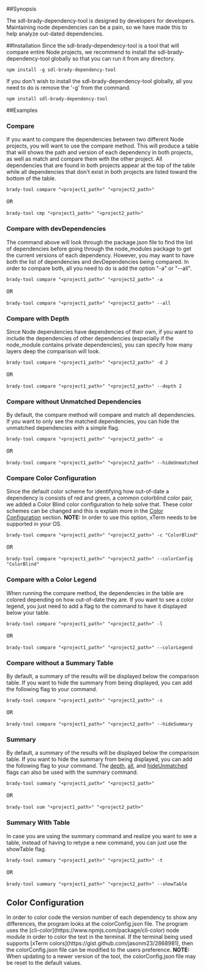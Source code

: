 ##Synopsis
<p>The sdl-brady-dependency-tool is designed by developers for developers. Maintaining node dependencies can be a pain, so we have made this to help analyze out-dated dependencies.</p>

##Installation
Since the sdl-brady-dependency-tool is a tool that will compare entire Node projects, we recommend to install the sdl-brady-dependency-tool globally so that you can run it from any directory.

<pre><code>npm install -g sdl-brady-dependency-tool</code></pre>

If you don't wish to install the sdl-brady-dependency-tool globally, all you need to do is remove the '-g' from the command.

<pre><code>npm install sdl-brady-dependency-tool</code></pre>

##Examples

<h3 id="Compare">Compare</h3>
If you want to compare the dependencies between two different Node projects, you will want to use the compare method. This will produce a table that will shows the path and version of each dependency in both projects, as well as match and compare them with the other project. All dependencies that are found in both projects appear at the top of the table while all dependencies that don't exist in both projects are listed toward the bottom of the table.

<pre><code>brady-tool compare "&lt;project1_path>" "&lt;project2_path>"</code>

OR

<code>brady-tool cmp "&lt;project1_path>" "&lt;project2_path>"</code></pre>

<h3 id="devDependencies">Compare with devDependencies</h3>
The command above will look through the package.json file to find the list of dependencies before going through the node_modules package to get the current versions of each dependency. However, you may want to have both the list of dependencies and devDependencies being compared. In order to compare both, all you need to do is add the option "-a" or "--all".

<pre><code>brady-tool compare "&lt;project1_path>" "&lt;project2_path>" -a</code>

OR

<code>brady-tool compare "&lt;project1_path>" "&lt;project2_path>" --all</code></pre>

<h3 id="CompareDepth">Compare with Depth</h3>
Since Node dependencies have dependencies of their own, if you want to include the dependencies of other dependencies (especially if the node_module contains private dependencies), you can specify how many layers deep the comparison will look.

<pre><code>brady-tool compare "&lt;project1_path>" "&lt;project2_path>" -d 2</code>

OR

<code>brady-tool compare "&lt;project1_path>" "&lt;project2_path>" --depth 2</code></pre>

<h3 id="HideUnmatched">Compare without Unmatched Dependencies</h3>
<p>By default, the compare method will compare and match all dependencies. If you want to only see the matched dependencies, you can hide the unmatched dependencies with a simple flag.</p>

<pre><code>brady-tool compare "&lt;project1_path>" "&lt;project2_path>" -u</code>

OR

<code>brady-tool compare "&lt;project1_path>" "&lt;project2_path>" --hideUnmatched</code></pre>

<h3 id="CompareColorConfig">Compare Color Configuration</h3>
Since the default color scheme for identifying how out-of-date a dependency is consists of red and green, a common colorblind color pair, we added a Color Blind color configuration to help solve that. These color schemes can be changed and this is explain more in the <a href="#ColorConfig">Color Configuration</a> section. <b>NOTE:</b> In order to use this option, xTerm needs to be supported in your OS.

<pre><code>brady-tool compare "&lt;project1_path>" "&lt;project2_path>" -c "ColorBlind"</code>

OR

<code>brady-tool compare "&lt;project1_path>" "&lt;project2_path>" --colorConfig "ColorBlind"</code></pre>

<h3 id="ColorLegend">Compare with a Color Legend</h3>
When running the compare method, the dependencies in the table are colored depending on how out-of-date they are. If you want to see a color legend, you just need to add a flag to the command to have it displayed below your table.

<pre><code>brady-tool compare "&lt;project1_path>" "&lt;project2_path>" -l</code>

OR

<code>brady-tool compare "&lt;project1_path>" "&lt;project2_path>" --colorLegend</code></pre>

<h3 id="SummaryTable">Compare without a Summary Table</h3>
<p>By default, a summary of the results will be displayed below the comparison table. If you want to hide the summary from being displayed, you can add the following flag to your command.</p>

<pre><code>brady-tool compare "&lt;project1_path>" "&lt;project2_path>" -s</code>

OR

<code>brady-tool compare "&lt;project1_path>" "&lt;project2_path>" --hideSummary</code></pre>

<h3 id="Summary">Summary</h3>
<p>By default, a summary of the results will be displayed below the comparison table. If you want to hide the summary from being displayed, you can add the following flag to your command. The <a href="#CompareDepth">depth</a>, <a href="#devDependencies">all</a>, and <a href="#HideUnmatched">hideUnmatched</a> flags can also be used with the summary command.</p>

<pre><code>brady-tool summary "&lt;project1_path>" "&lt;project2_path>"</code>

OR

<code>brady-tool sum "&lt;project1_path>" "&lt;project2_path>"</code></pre>

<h3 id="SummaryWithTable">Summary With Table</h3>
<p>In case you are using the summary command and realize you want to see a table, instead of having to retype a new command, you can just use the showTable flag.</p>

<pre><code>brady-tool summary "&lt;project1_path>" "&lt;project2_path>" -t</code>

OR

<code>brady-tool summary "&lt;project1_path>" "&lt;project2_path>" --showTable</code></pre>

<h2 id="ColorConfig">Color Configuration</h2>
In order to color code the version number of each dependency to show any differences, the program looks at the colorConfig.json file. The program uses the [cli-color](https://www.npmjs.com/package/cli-color) node module in order to color the text in the terminal. If the terminal being used supports [xTerm colors](https://gist.github.com/jasonm23/2868981), then the colorConfig.json file can be modified to the users preference. <b>NOTE:</b> When updating to a newer version of the tool, the colorConfig.json file may be reset to the default values.